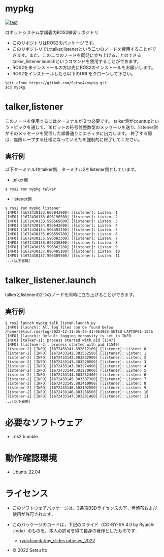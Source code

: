 # mypkg

[![test](https://github.com/Setsu4/mypkg/actions/workflows/test.yml/badge.svg)](https://github.com/Setsu4/mypkg/actions/workflows/test.yml)

ロボットシステム学講義内ROS2練習リポジトリ

* このリポジトリはROS2のパッケージです。
* このリポジトリではtalker,listenerという二つのノードを使用することができます。また、この二つのノードを同時に立ち上げることのできるtalker_listener.launchというコマンドを使用することができます。
* ROS2を未インストールの方は先にROS2のインストールをお願いします。
* ROS2をインストールしたら以下のURLをクローンして下さい。
```
$git clone https://github.com/Setsu4/mypkg.git
$cd mypkg
```

# talker,listener

このノードを使用するにはターミナルが２つ必要です。
talker側がcountupというトピックを通じて、16ビットの符号付整数型のメッセージを送り、listener側がそのメッセージを受信した順番通りにエディタに出力します。
終了する際は、無限ループする仕様になっているため強制的に終了してください。

## 実行例
以下ターミナル1をtalker側、ターミナル2をlistener側としています。

* talker側
```
$ ros2 run mypkg talker
```

* listener側
```
$ ros2 run mypkg listener
[INFO] [1672430132.605043900] [listener]: Listen: 1
[INFO] [1672430133.096196500] [listener]: Listen: 2
[INFO] [1672430133.596569000] [listener]: Listen: 3
[INFO] [1672430134.096543600] [listener]: Listen: 4
[INFO] [1672430134.596493700] [listener]: Listen: 5
[INFO] [1672430135.096559700] [listener]: Listen: 6
[INFO] [1672430135.596383300] [listener]: Listen: 7
[INFO] [1672430136.096230800] [listener]: Listen: 8
[INFO] [1672430136.596362200] [listener]: Listen: 9
[INFO] [1672430137.096485100] [listener]: Listen: 10
[INFO] [1672430137.596389500] [listener]: Listen: 11
...(以下省略)
```

# talker_listener.launch

talkerとlistenerの2つのノードを同時に立ち上げることができます。

## 実行例

```
$ ros2 launch mypkg talk_listen.launch.py
[INFO] [launch]: All log files can be found below /home/setsu/.ros/log/2022-12-31-05-45-41-064938-SETSU-LAPTOP01-1546
[INFO] [launch]: Default logging verbosity is set to INFO
[INFO] [talker-1]: process started with pid [1547]
[INFO] [listener-2]: process started with pid [1549]
[listener-2] [INFO] [1672433141.892012100] [listener]: Listen: 0
[listener-2] [INFO] [1672433142.383552500] [listener]: Listen: 1
[listener-2] [INFO] [1672433142.883232900] [listener]: Listen: 2
[listener-2] [INFO] [1672433143.383520500] [listener]: Listen: 3
[listener-2] [INFO] [1672433143.883274900] [listener]: Listen: 4
[listener-2] [INFO] [1672433144.383270000] [listener]: Listen: 5
[listener-2] [INFO] [1672433144.883252400] [listener]: Listen: 6
[listener-2] [INFO] [1672433145.383307300] [listener]: Listen: 7
[listener-2] [INFO] [1672433145.883410900] [listener]: Listen: 8
[listener-2] [INFO] [1672433146.383192500] [listener]: Listen: 9
[listener-2] [INFO] [1672433146.883256500] [listener]: Listen: 10
[listener-2] [INFO] [1672433147.383231400] [listener]: Listen: 11
...(以下省略)
```

# 必要なソフトウェア

 * ros2 humble

# 動作確認環境

 * Ubuntu 22.04

# ライセンス

 * このソフトウェアパッケージは，3条項BSDライセンスの下，再頒布および使用が許可されます．
 * このパッケージのコードは，下記のスライド（CC-BY-SA 4.0 by Ryuichi Ueda）のものを，本人の許可を得て自身の著作としたものです．
 	* [ryuichiueda/my_slides robosys_2022](https://github.com/ryuichiueda/my_slides/tree/master/robosys_2022)

* © 2022 Setsu Ito
